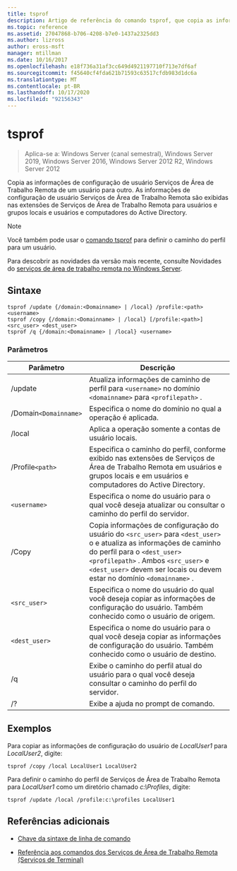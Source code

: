 ```yaml
---
title: tsprof
description: Artigo de referência do comando tsprof, que copia as informações de configuração Serviços de Área de Trabalho Remota usuário de um usuário para outro.
ms.topic: reference
ms.assetid: 27047868-b706-4208-b7e0-1437a2325dd3
ms.author: lizross
author: eross-msft
manager: mtillman
ms.date: 10/16/2017
ms.openlocfilehash: e18f736a31af3cc649d4921197710f713e7df6af
ms.sourcegitcommit: f45640cf4fda621b71593c63517cfdb983d1dc6a
ms.translationtype: MT
ms.contentlocale: pt-BR
ms.lasthandoff: 10/17/2020
ms.locfileid: "92156343"
---
```

# <a name="tsprof"></a>tsprof

> Aplica-se a: Windows Server (canal semestral), Windows Server 2019, Windows Server 2016, Windows Server 2012 R2, Windows Server 2012

Copia as informações de configuração de usuário Serviços de Área de Trabalho Remota de um usuário para outro. As informações de configuração de usuário Serviços de Área de Trabalho Remota são exibidas nas extensões de Serviços de Área de Trabalho Remota para usuários e grupos locais e usuários e computadores do Active Directory.

> [!NOTE]
> Você também pode usar o [comando tsprof](tsprof.md) para definir o caminho do perfil para um usuário.
>
> Para descobrir as novidades da versão mais recente, consulte Novidades do [serviços de área de trabalho remota no Windows Server](/previous-versions/windows/it-pro/windows-server-2012-r2-and-2012/dn283323(v=ws.11)).

## <a name="syntax"></a>Sintaxe

```
tsprof /update {/domain:<Domainname> | /local} /profile:<path> <username>
tsprof /copy {/domain:<Domainname> | /local} [/profile:<path>] <src_user> <dest_user>
tsprof /q {/domain:<Domainname> | /local} <username>
```

### <a name="parameters"></a>Parâmetros

| Parâmetro | Descrição |
|--|--|
| /update | Atualiza informações de caminho de perfil para `<username>` no domínio `<domainname>` para `<profilepath>` . |
| /Domain`<Domainname>` | Especifica o nome do domínio no qual a operação é aplicada. |
| /local | Aplica a operação somente a contas de usuário locais. |
| /Profile`<path>` | Especifica o caminho do perfil, conforme exibido nas extensões de Serviços de Área de Trabalho Remota em usuários e grupos locais e em usuários e computadores do Active Directory. |
| `<username>` | Especifica o nome do usuário para o qual você deseja atualizar ou consultar o caminho do perfil do servidor. |
| /Copy | Copia informações de configuração do usuário do `<src_user>` para `<dest_user>` o e atualiza as informações de caminho do perfil para o `<dest_user>` `<profilepath>` . Ambos `<src_user>` e `<dest_user>` devem ser locais ou devem estar no domínio `<domainname>` . |
| `<src_user>` | Especifica o nome do usuário do qual você deseja copiar as informações de configuração do usuário. Também conhecido como o usuário de origem. |
| `<dest_user>` | Especifica o nome do usuário para o qual você deseja copiar as informações de configuração do usuário. Também conhecido como o usuário de destino. |
| /q | Exibe o caminho do perfil atual do usuário para o qual você deseja consultar o caminho do perfil do servidor. |
| /? | Exibe a ajuda no prompt de comando. |

## <a name="examples"></a>Exemplos

Para copiar as informações de configuração do usuário de *LocalUser1* para *LocalUser2*, digite:

```
tsprof /copy /local LocalUser1 LocalUser2
```

Para definir o caminho do perfil de Serviços de Área de Trabalho Remota para *LocalUser1* como um diretório chamado *c:\Profiles*, digite:

```
tsprof /update /local /profile:c:\profiles LocalUser1
```

## <a name="additional-references"></a>Referências adicionais

- [Chave da sintaxe de linha de comando](command-line-syntax-key.md)

- [Referência aos comandos dos Serviços de Área de Trabalho Remota (Serviços de Terminal)](remote-desktop-services-terminal-services-command-reference.md)
